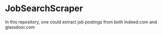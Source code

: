# JobSearchScraper
In this repository, one could extract job postings from both Indeed.com and glassdoor.com



